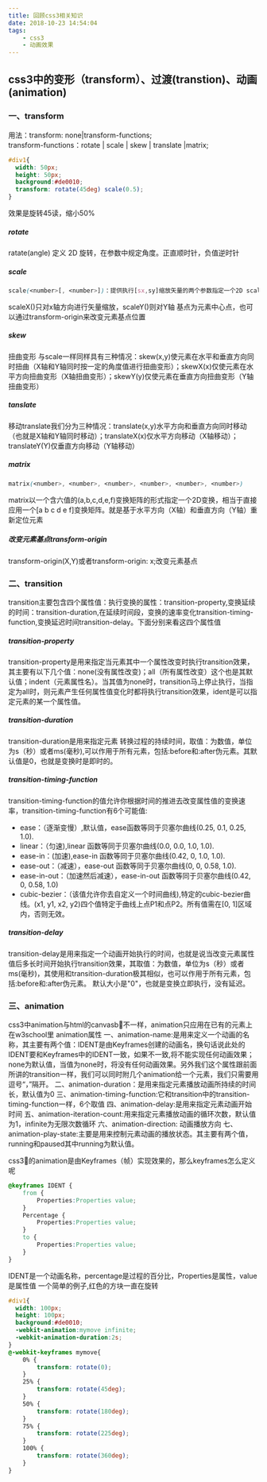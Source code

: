 ```yaml
---
title: 回顾css3相关知识
date: 2018-10-23 14:54:04
tags:
    - css3
    - 动画效果
---
```


## css3中的变形（transform）、过渡(transtion)、动画(animation)

### 一、transform
用法：transform: none|transform-functions;  
transform-functions：rotate | scale | skew | translate |matrix;  
```css
#div1{
  width: 50px;
  height: 50px;
  background:#de0010;
  transform: rotate(45deg) scale(0.5);
}
```
效果是旋转45读，缩小50%
##### rotate
ratate(angle) 定义 2D 旋转，在参数中规定角度。正直顺时针，负值逆时针
##### scale
```css
scale(<number>[, <number>])：提供执行[sx,sy]缩放矢量的两个参数指定一个2D scale（2D缩放）
```
scaleX()只对x轴方向进行矢量缩放，scaleY()则对Y轴
基点为元素中心点，也可以通过transform-origin来改变元素基点位置
##### skew
扭曲变形
与scale一样同样具有三种情况：skew(x,y)使元素在水平和垂直方向同时扭曲（X轴和Y轴同时按一定的角度值进行扭曲变形）；skewX(x)仅使元素在水平方向扭曲变形（X轴扭曲变形）；skewY(y)仅使元素在垂直方向扭曲变形（Y轴扭曲变形）
##### tanslate
移动translate我们分为三种情况：translate(x,y)水平方向和垂直方向同时移动（也就是X轴和Y轴同时移动）；translateX(x)仅水平方向移动（X轴移动）；translateY(Y)仅垂直方向移动（Y轴移动）

##### matrix
```css
matrix(<number>, <number>, <number>, <number>, <number>, <number>)
```
 matrix以一个含六值的(a,b,c,d,e,f)变换矩阵的形式指定一个2D变换，相当于直接应用一个[a b c d e f]变换矩阵。就是基于水平方向（X轴）和垂直方向（Y轴）重新定位元素
##### 改变元素基点transform-origin
transform-origin(X,Y)或者transform-origin: x;改变元素基点


### 二、transition
transition主要包含四个属性值：执行变换的属性：transition-property,变换延续的时间：transition-duration,在延续时间段，变换的速率变化transition-timing-function,变换延迟时间transition-delay。下面分别来看这四个属性值
##### transition-property
transition-property是用来指定当元素其中一个属性改变时执行transition效果，其主要有以下几个值：none(没有属性改变)；all（所有属性改变）这个也是其默认值；indent（元素属性名）。当其值为none时，transition马上停止执行，当指定为all时，则元素产生任何属性值变化时都将执行transition效果，ident是可以指定元素的某一个属性值。
##### transition-duration
transition-duration是用来指定元素 转换过程的持续时间，取值：<time>为数值，单位为s（秒）或者ms(毫秒),可以作用于所有元素，包括:before和:after伪元素。其默认值是0，也就是变换时是即时的。
##### transition-timing-function
transition-timing-function的值允许你根据时间的推进去改变属性值的变换速率，transition-timing-function有6个可能值:
- ease：（逐渐变慢）,默认值，ease函数等同于贝塞尔曲线(0.25, 0.1, 0.25, 1.0).
- linear：（匀速),linear 函数等同于贝塞尔曲线(0.0, 0.0, 1.0, 1.0).
- ease-in：(加速),ease-in 函数等同于贝塞尔曲线(0.42, 0, 1.0, 1.0).
- ease-out：（减速），ease-out 函数等同于贝塞尔曲线(0, 0, 0.58, 1.0).
- ease-in-out：（加速然后减速），ease-in-out 函数等同于贝塞尔曲线(0.42, 0, 0.58, 1.0)
- cubic-bezier：（该值允许你去自定义一个时间曲线),特定的cubic-bezier曲线。(x1, y1, x2, y2)四个值特定于曲线上点P1和点P2。所有值需在[0, 1]区域内，否则无效。

##### transition-delay
transition-delay是用来指定一个动画开始执行的时间，也就是说当改变元素属性值后多长时间开始执行transition效果，其取值：<time>为数值，单位为s（秒）或者ms(毫秒)，其使用和transition-duration极其相似，也可以作用于所有元素，包括:before和:after伪元素。 默认大小是"0"，也就是变换立即执行，没有延迟。

### 三、animation
css3中animation与html的canvasb不一样，animation只应用在已有的元素上
在w3school里 animation属性
一、animation-name:是用来定义一个动画的名称，其主要有两个值：IDENT是由Keyframes创建的动画名，换句话说此处的IDENT要和Keyframes中的IDENT一致，如果不一致,将不能实现任何动画效果；none为默认值，当值为none时，将没有任何动画效果。另外我们这个属性跟前面所讲的transition一样，我们可以同时附几个animation给一个元素，我们只需要用逗号“，”隔开。
二、animation-duration：是用来指定元素播放动画所持续的时间长，默认值为0
三、animation-timing-function:它和transition中的transition-timing-function一样，6个取值
四、animation-delay:是用来指定元素动画开始时间
五、animation-iteration-count:用来指定元素播放动画的循环次数，默认值为1，infinite为无限次数循环
六、animation-direction: 动画播放方向
七、animation-play-state:主要是用来控制元素动画的播放状态。其主要有两个值，running和paused其中running为默认值。

css3的animation是由Keyframes（帧）实现效果的，那么keyframes怎么定义呢
```css
@keyframes IDENT {
    from {
        Properties:Properties value;
    }
    Percentage {
        Properties:Properties value;
    }
    to {
        Properties:Properties value;
    }
}
```
IDENT是一个动画名称，percentage是过程的百分比，Properties是属性，value是属性值
一个简单的例子,红色的方块一直在旋转
```css
#div1{
  width: 100px;
  height: 100px;
  background:#de0010;
  -webkit-animation:mymove infinite;
  -webkit-animation-duration:2s;
}
@-webkit-keyframes mymove{
    0% {
        transform: rotate(0); 
    }
    25% {
        transform: rotate(45deg); 
    }
    50% {
        transform: rotate(180deg); 
    }
    75% {
        transform: rotate(225deg); 
    }
    100% {
        transform: rotate(360deg); 
    }
}
```


